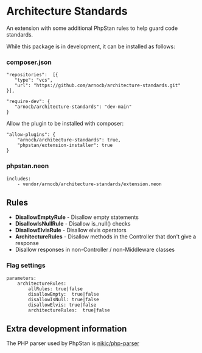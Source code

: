 # Architecture Standards

An extension with some additional PhpStan rules to help guard code standards.

While this package is in development, it can be installed as follows:

### composer.json
```   
"repositories":  [{
   "type": "vcs",
   "url": "https://github.com/arnocb/architecture-standards.git"
}],
```

```
"require-dev": {
   "arnocb/architecture-standards": "dev-main"
}
```

Allow the plugin to be installed with composer:
```
"allow-plugins": {
    "arnocb/architecture-standards": true,
    "phpstan/extension-installer": true
}
```
### phpstan.neon

```neon
includes:
    - vendor/arnocb/architecture-standards/extension.neon
```

## Rules
- **DisallowEmptyRule** - Disallow empty statements
- **DisallowIsNullRule** - Disallow is_null() checks
- **DisallowElvisRule** - Disallow elvis operators
- **ArchitectureRules** - Disallow methods in the Controller that don't give a response
- Disallow responses in non-Controller / non-Middleware classes

### Flag settings
```neon
parameters:
    architectureRules:
        allRules: true|false
        disallowEmpty:  true|false
        disallowIsNull: true|false
        disallowElvis: true|false
        architectureRules:  true|false
```
## Extra development information

The PHP parser used by PhpStan is [nikic/php-parser](https://github.com/nikic/PHP-Parser)       
